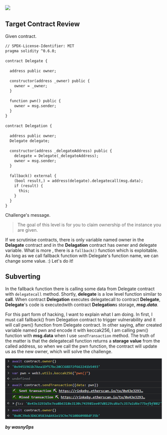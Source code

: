 <img src="https://ethernaut.openzeppelin.com/imgs/BigLevel6.svg">

## Target Contract Review

Given contract.

```solidity
// SPDX-License-Identifier: MIT
pragma solidity ^0.6.0;

contract Delegate {

  address public owner;

  constructor(address _owner) public {
    owner = _owner;
  }

  function pwn() public {
    owner = msg.sender;
  }
}

contract Delegation {

  address public owner;
  Delegate delegate;

  constructor(address _delegateAddress) public {
    delegate = Delegate(_delegateAddress);
    owner = msg.sender;
  }

  fallback() external {
    (bool result,) = address(delegate).delegatecall(msg.data);
    if (result) {
      this;
    }
  }
}
```

Challenge's message.

> The goal of this level is for you to claim ownership of the instance you are given.

If we scrutinise contracts, there is only variable named owner in the **Delagate** contract and in the **Delagation** contract has owner and delegate variable. What is more , there is  a ```fallback()``` function which is exploitable. As long as we call fallback function with Delegate's function name, we can change some value. :) Let's do it!

## Subverting

In the fallback function there is calling some data from Delegate contract with ```delegatecall``` method. Shortly, **delegate** is a low level function similar to **call**. When contract **Delegation** executes delegatecall to contract **Delegate**, **Delegate**'s code is executedwith contract **Delegation**s storage, **_msg.data_**.

For this part form of hacking, I want to explain what I am doing. In first, I must call fallback() from Delegation contract to trigger vulnerability and it will call pwn() function from Delegate contract. In other saying, after created variable named pwn and encode it with keccak256, I am calling pwn() function with **msg.data** when I use ```sendTransaction``` method. The truth of the matter is that the delegatecall function returns a **storage value** from the called address, so when we call the pwn function, the contract will update us as the new owner, which will solve the challenge.

<img src="https://github.com/wasny0ps/Ethernaut-Challenges/blob/main/Challenges/Delegation/img/console.png">

**_by wasny0ps_**

